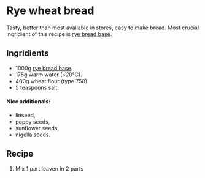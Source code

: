 # Rye wheat bread
Tasty, better than most available in stores, easy to make bread. Most crucial ingridient of this recipe is [rye bread base](https://github.com/neciu/nerd-recipes/blob/master/rye-bread-base.md#rye-bread-base).

## Ingridients 
* 1000g [rye bread base](https://github.com/neciu/nerd-recipes/blob/master/rye-bread-base.md#rye-bread-base).
* 175g warm water (~20°C).
* 400g wheat flour (type 750).
* 5 teaspoons salt.

#### Nice additionals:
* linseed,
* poppy seeds,
* sunflower seeds,
* nigella seeds.

## Recipe
1. Mix 1 part leaven in 2 parts
